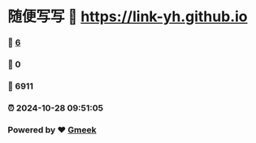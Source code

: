 # 随便写写 :link: https://link-yh.github.io 
### :page_facing_up: [6](https://link-yh.github.io/tag.html) 
### :speech_balloon: 0 
### :hibiscus: 6911 
### :alarm_clock: 2024-10-28 09:51:05 
### Powered by :heart: [Gmeek](https://github.com/Meekdai/Gmeek)
